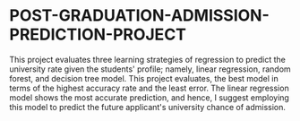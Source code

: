 # POST-GRADUATION-ADMISSION-PREDICTION-PROJECT
This project evaluates three learning strategies of regression to predict the university rate given the students' profile; namely, linear regression, random forest, and decision tree model. This project evaluates, the best model in terms of the highest accuracy rate and the least error. The linear regression model shows the most accurate prediction, and hence, I suggest employing this model to predict the future applicant's university chance of admission.
